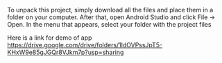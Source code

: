 To unpack this project, simply download all the files and place them in a folder on your computer. After that, open Android Studio and click File -> Open. In the menu that appears, select your folder with the project files

Here is a link for demo of app https://drive.google.com/drive/folders/1ldOVPssJpT5-KHxW9e85gJGQr8VJkm7p?usp=sharing
